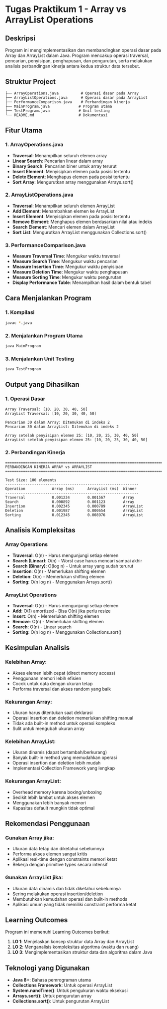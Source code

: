 # Tugas Praktikum 1 - Array vs ArrayList Operations

## Deskripsi
Program ini mengimplementasikan dan membandingkan operasi dasar pada Array dan ArrayList dalam Java. Program mencakup operasi traversal, pencarian, penyisipan, penghapusan, dan pengurutan, serta melakukan analisis perbandingan kinerja antara kedua struktur data tersebut.

## Struktur Project
```
├── ArrayOperations.java          # Operasi dasar pada Array
├── ArrayListOperations.java      # Operasi dasar pada ArrayList
├── PerformanceComparison.java    # Perbandingan kinerja
├── MainProgram.java             # Program utama
├── TestProgram.java             # Unit testing
└── README.md                    # Dokumentasi
```

## Fitur Utama

### 1. ArrayOperations.java
- **Traversal**: Menampilkan seluruh elemen array
- **Linear Search**: Pencarian linear dalam array
- **Binary Search**: Pencarian biner untuk array terurut
- **Insert Element**: Menyisipkan elemen pada posisi tertentu
- **Delete Element**: Menghapus elemen pada posisi tertentu
- **Sort Array**: Mengurutkan array menggunakan Arrays.sort()

### 2. ArrayListOperations.java
- **Traversal**: Menampilkan seluruh elemen ArrayList
- **Add Element**: Menambahkan elemen ke ArrayList
- **Insert Element**: Menyisipkan elemen pada posisi tertentu
- **Remove Element**: Menghapus elemen berdasarkan nilai atau indeks
- **Search Element**: Mencari elemen dalam ArrayList
- **Sort List**: Mengurutkan ArrayList menggunakan Collections.sort()

### 3. PerformanceComparison.java
- **Measure Traversal Time**: Mengukur waktu traversal
- **Measure Search Time**: Mengukur waktu pencarian
- **Measure Insertion Time**: Mengukur waktu penyisipan
- **Measure Deletion Time**: Mengukur waktu penghapusan
- **Measure Sorting Time**: Mengukur waktu pengurutan
- **Display Performance Table**: Menampilkan hasil dalam bentuk tabel

## Cara Menjalankan Program

### 1. Kompilasi
```bash
javac *.java
```

### 2. Menjalankan Program Utama
```bash
java MainProgram
```

### 3. Menjalankan Unit Testing
```bash
java TestProgram
```

## Output yang Dihasilkan

### 1. Operasi Dasar
```
Array Traversal: [10, 20, 30, 40, 50]
ArrayList Traversal: [10, 20, 30, 40, 50]

Pencarian 30 dalam Array: Ditemukan di indeks 2
Pencarian 30 dalam ArrayList: Ditemukan di indeks 2

Array setelah penyisipan elemen 25: [10, 20, 25, 30, 40, 50]
ArrayList setelah penyisipan elemen 25: [10, 20, 25, 30, 40, 50]
```

### 2. Perbandingan Kinerja
```
================================================================================
PERBANDINGAN KINERJA ARRAY vs ARRAYLIST
================================================================================

Test Size: 100 elements
------------------------------------------------------------
Operation            Array (ms)      ArrayList (ms)  Winner         
------------------------------------------------------------
Traversal            0.001234        0.001567        Array
Search               0.000892        0.001123        Array
Insertion            0.002345        0.000789        ArrayList
Deletion             0.001987        0.000654        ArrayList
Sorting              0.012345        0.008976        ArrayList
```

## Analisis Kompleksitas

### Array Operations
- **Traversal**: O(n) - Harus mengunjungi setiap elemen
- **Search (Linear)**: O(n) - Worst case harus mencari sampai akhir
- **Search (Binary)**: O(log n) - Untuk array yang sudah terurut
- **Insertion**: O(n) - Memerlukan shifting elemen
- **Deletion**: O(n) - Memerlukan shifting elemen
- **Sorting**: O(n log n) - Menggunakan Arrays.sort()

### ArrayList Operations
- **Traversal**: O(n) - Harus mengunjungi setiap elemen
- **Add**: O(1) amortized - Bisa O(n) jika perlu resize
- **Insert**: O(n) - Memerlukan shifting elemen
- **Remove**: O(n) - Memerlukan shifting elemen
- **Search**: O(n) - Linear search
- **Sorting**: O(n log n) - Menggunakan Collections.sort()

## Kesimpulan Analisis

### Kelebihan Array:
- Akses elemen lebih cepat (direct memory access)
- Penggunaan memori lebih efisien
- Cocok untuk data dengan ukuran tetap
- Performa traversal dan akses random yang baik

### Kekurangan Array:
- Ukuran harus ditentukan saat deklarasi
- Operasi insertion dan deletion memerlukan shifting manual
- Tidak ada built-in method untuk operasi kompleks
- Sulit untuk mengubah ukuran array

### Kelebihan ArrayList:
- Ukuran dinamis (dapat bertambah/berkurang)
- Banyak built-in method yang memudahkan operasi
- Operasi insertion dan deletion lebih mudah
- Implementasi Collection Framework yang lengkap

### Kekurangan ArrayList:
- Overhead memory karena boxing/unboxing
- Sedikit lebih lambat untuk akses elemen
- Menggunakan lebih banyak memori
- Kapasitas default mungkin tidak optimal

## Rekomendasi Penggunaan

### Gunakan Array jika:
- Ukuran data tetap dan diketahui sebelumnya
- Performa akses elemen sangat kritis
- Aplikasi real-time dengan constraints memori ketat
- Bekerja dengan primitive types secara intensif

### Gunakan ArrayList jika:
- Ukuran data dinamis dan tidak diketahui sebelumnya
- Sering melakukan operasi insertion/deletion
- Membutuhkan kemudahan operasi dan built-in methods
- Aplikasi umum yang tidak memiliki constraint performa ketat

## Learning Outcomes

Program ini memenuhi Learning Outcomes berikut:
1. **LO 1**: Menjelaskan konsep struktur data Array dan ArrayList
2. **LO 2**: Menganalisis kompleksitas algoritma (waktu dan ruang)
3. **LO 3**: Mengimplementasikan struktur data dan algoritma dalam Java

## Teknologi yang Digunakan
- **Java 8+**: Bahasa pemrograman utama
- **Collections Framework**: Untuk operasi ArrayList
- **System.nanoTime()**: Untuk pengukuran waktu eksekusi
- **Arrays.sort()**: Untuk pengurutan array
- **Collections.sort()**: Untuk pengurutan ArrayList
